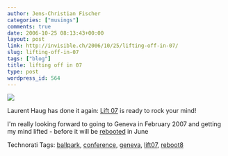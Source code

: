 ```yaml
---
author: Jens-Christian Fischer
categories: ["musings"]
comments: true
date: 2006-10-25 08:13:43+00:00
layout: post
link: http://invisible.ch/2006/10/25/lifting-off-in-07/
slug: lifting-off-in-07
tags: ["blog"]
title: lifting off in 07
type: post
wordpress_id: 564
---
```


![](http://www.liftconference.com/2007/images/buttons/afficheA0RVB.gif)

Laurent Haug has done it again: [Lift 07][1] is ready to rock your mind! 

I'm really looking forward to going to Geneva in February 2007 and getting my mind lifted - before it will be [rebooted][2] in June


[1]: http://www.liftconference.com/blog/?p=119
[2]: http://www.reboot.dk


Technorati Tags: [ballpark](http://www.technorati.com/tag/ballpark), [conference](http://www.technorati.com/tag/conference), [geneva](http://www.technorati.com/tag/geneva), [lift07](http://www.technorati.com/tag/lift07), [reboot8](http://www.technorati.com/tag/reboot8)
